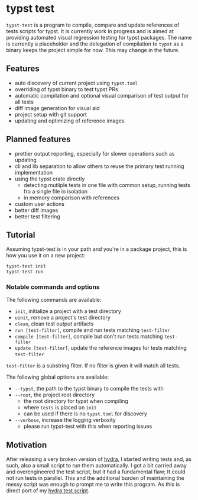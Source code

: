 # typst test
`typst-test` is a program to compile, compare and update references of tests scripts for typst. It is
currently work in progress and is aimed at providing automated visual regression testing for typst
packages. The name is currently a placeholder and the delegation of compilation to `typst` as a
binary keeps the project simple for now. This may change in the future.

## Features
- auto discovery of current project using `typst.toml`
- overriding of typst binary to test typst PRs
- automatic compilation and optional visual comparison of test output for all tests
- diff image generation for visual aid
- project setup with git support
- updating and optimizing of reference images

## Planned features
- prettier output reporting, especially for slower operations such as updating
- cli and lib separation to allow others to reuse the primary test running implementation
- using the typst crate directly
  - detecting mutliple tests in one file with common setup, running tests fro a single file in
    isolation
  - in memory comparison with references
- custom user actions
- better diff images
- better test filtering

## Tutorial
Assuming typst-test is in your path and you're in a package project, this is how you use it on a
new project:
```bash
typst-test init
typst-test run
```

### Notable commands and options
The following commands are available:
- `init`, initialize a project with a test directory
- `uinit`, remove a project's test directory
- `clean`, clean test output artifacts
- `run [test-filter]`, compile and run tests matching `test-filter`
- `compile [test-filter]`, compile but don't run tests matching `test-filter`
- `update [test-filter]`, update the reference images for tests matching `test-filter`

`test-filter` is a substring filter. If no filter is given it will match all tests.

The following global options are available:
- `--typst`, the path to the typst binary to compile the tests with
- `--root`, the project root directory
  - the root directory for typst when compiling
  - where `tests` is placed on `init`
  - can be used if there is no `typst.toml` for discovery
- `--verbose`, increase the logging verbosity
  - please run typst-test with this when reporting issues

## Motivation
After releasing a very broken version of [hydra], I started writing tests and, as such, also a small
script to run them automatically. I got a bit carried away and overengineered the test script, but
it had a fundamental flaw; It could not run tests in parallel. This and the additional burden of
maintaining the messy script was enough to prompt me to write this program. As this is direct port
of my [hydra test script][hydra-test].

[hydra]: https://github.com/tingerrr/hydra
[hydra-test]: https://github.com/tingerrr/hydra/blob/10127b1a5835a40a127b437b082c395a61d082d1/tests/run.nu
